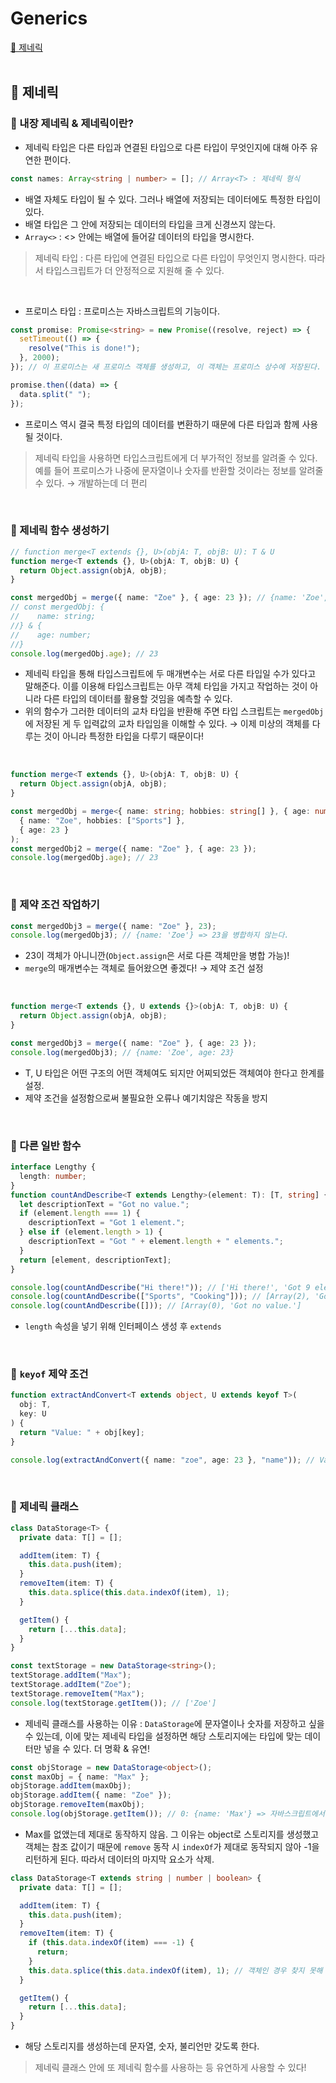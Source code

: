# Generics

[📌 제네릭](#-제네릭)<br>
<br>

## 📌 제네릭

### 📖 내장 제네릭 & 제네릭이란?

- 제네릭 타입은 다른 타입과 연결된 타입으로 다른 타입이 무엇인지에 대해 아주 유연한 편이다.

```ts
const names: Array<string | number> = []; // Array<T> : 제네릭 형식
```

- 배열 자체도 타입이 될 수 있다. 그러나 배열에 저장되는 데이터에도 특정한 타입이 있다.
- 배열 타입은 그 안에 저장되는 데이터의 타입을 크게 신경쓰지 않는다.
- `Array<>` : <> 안에는 배열에 들어갈 데이터의 타입을 명시한다.

> 제네릭 타입 : 다른 타입에 연결된 타입으로 다른 타입이 무엇인지 명시한다. 따라서 타입스크립트가 더 안정적으로 지원해 줄 수 있다.

<br>

- 프로미스 타입 : 프로미스는 자바스크립트의 기능이다.

```ts
const promise: Promise<string> = new Promise((resolve, reject) => {
  setTimeout(() => {
    resolve("This is done!");
  }, 2000);
}); // 이 프로미스는 새 프로미스 객체를 생성하고, 이 객체는 프로미스 상수에 저장된다. Promise<string>

promise.then((data) => {
  data.split(" ");
});
```

- 프로미스 역시 결국 특정 타입의 데이터를 변환하기 때문에 다른 타입과 함께 사용될 것이다.

> 제네릭 타입을 사용하면 타입스크립트에게 더 부가적인 정보를 알려줄 수 있다. 예를 들어 프로미스가 나중에 문자열이나 숫자를 반환할 것이라는 정보를 알려줄 수 있다. &rarr; 개발하는데 더 편리

<br>

### 📖 제네릭 함수 생성하기

```ts
// function merge<T extends {}, U>(objA: T, objB: U): T & U
function merge<T extends {}, U>(objA: T, objB: U) {
  return Object.assign(objA, objB);
}

const mergedObj = merge({ name: "Zoe" }, { age: 23 }); // {name: 'Zoe', age: 23}
// const mergedObj: {
//    name: string;
//} & {
//    age: number;
//}
console.log(mergedObj.age); // 23
```

- 제네릭 타입을 통해 타입스크립트에 두 매개변수는 서로 다른 타입일 수가 있다고 말해준다. 이를 이용해 타입스크립트는 아무 객체 타입을 가지고 작업하는 것이 아니라 다른 타입의 데이터를 활용할 것임을 예측할 수 있다.
- 위의 함수가 그러한 데이터의 교차 타입을 반환해 주면 타입 스크립트는 `mergedObj`에 저장된 게 두 입력값의 교차 타입임을 이해할 수 있다. &rarr; 이제 미상의 객체를 다루는 것이 아니라 특정한 타입을 다루기 때문이다!

<br>

```ts
function merge<T extends {}, U>(objA: T, objB: U) {
  return Object.assign(objA, objB);
}

const mergedObj = merge<{ name: string; hobbies: string[] }, { age: number }>(
  { name: "Zoe", hobbies: ["Sports"] },
  { age: 23 }
);
const mergedObj2 = merge({ name: "Zoe" }, { age: 23 });
console.log(mergedObj.age); // 23
```

<br>

### 📖 제약 조건 작업하기

```ts
const mergedObj3 = merge({ name: "Zoe" }, 23);
console.log(mergedObj3); // {name: 'Zoe'} => 23을 병합하지 않는다.
```

- 23이 객체가 아니니깐(`Object.assign`은 서로 다른 객체만을 병합 가능)!
- `merge`의 매개변수는 객체로 들어왔으면 좋겠다! &rarr; 제약 조건 설정

<br>

```ts
function merge<T extends {}, U extends {}>(objA: T, objB: U) {
  return Object.assign(objA, objB);
}

const mergedObj3 = merge({ name: "Zoe" }, { age: 23 });
console.log(mergedObj3); // {name: 'Zoe', age: 23}
```

- T, U 타입은 어떤 구조의 어떤 객체여도 되지만 어찌되었든 객체여야 한다고 한계를 설정.
- 제약 조건을 설정함으로써 불필요한 오류나 예기치않은 작동을 방지

<br>

### 📖 다른 일반 함수

```ts
interface Lengthy {
  length: number;
}
function countAndDescribe<T extends Lengthy>(element: T): [T, string] {
  let descriptionText = "Got no value.";
  if (element.length === 1) {
    descriptionText = "Got 1 element.";
  } else if (element.length > 1) {
    descriptionText = "Got " + element.length + " elements.";
  }
  return [element, descriptionText];
}

console.log(countAndDescribe("Hi there!")); // ['Hi there!', 'Got 9 elements.']
console.log(countAndDescribe(["Sports", "Cooking"])); // [Array(2), 'Got 2 elements.']
console.log(countAndDescribe([])); // [Array(0), 'Got no value.']
```

- `length` 속성을 넣기 위해 인터페이스 생성 후 `extends`

<br>

### 📖 `keyof` 제약 조건

```ts
function extractAndConvert<T extends object, U extends keyof T>(
  obj: T,
  key: U
) {
  return "Value: " + obj[key];
}

console.log(extractAndConvert({ name: "zoe", age: 23 }, "name")); // Value: zoe
```

<br>

### 📖 제네릭 클래스

```ts
class DataStorage<T> {
  private data: T[] = [];

  addItem(item: T) {
    this.data.push(item);
  }
  removeItem(item: T) {
    this.data.splice(this.data.indexOf(item), 1);
  }

  getItem() {
    return [...this.data];
  }
}

const textStorage = new DataStorage<string>();
textStorage.addItem("Max");
textStorage.addItem("Zoe");
textStorage.removeItem("Max");
console.log(textStorage.getItem()); // ['Zoe']
```

- 제네릭 클래스를 사용하는 이유 : `DataStorage`에 문자열이나 숫자를 저장하고 싶을 수 있는데, 이에 맞는 제네릭 타입을 설정하면 해당 스토리지에는 타입에 맞는 데이터만 넣을 수 있다. 더 명확 & 유연!

```ts
const objStorage = new DataStorage<object>();
const maxObj = { name: "Max" };
objStorage.addItem(maxObj);
objStorage.addItem({ name: "Zoe" });
objStorage.removeItem(maxObj);
console.log(objStorage.getItem()); // 0: {name: 'Max'} => 자바스크립트에서 객체는 참조 타입이다.
```

- Max를 없앴는데 제대로 동작하지 않음. 그 이유는 object로 스토리지를 생성했고 객체는 참조 값이기 때문에 `remove` 동작 시 `indexOf`가 제대로 동작되지 않아 -1을 리턴하게 된다. 따라서 데이터의 마지막 요소가 삭제.

```ts
class DataStorage<T extends string | number | boolean> {
  private data: T[] = [];

  addItem(item: T) {
    this.data.push(item);
  }
  removeItem(item: T) {
    if (this.data.indexOf(item) === -1) {
      return;
    }
    this.data.splice(this.data.indexOf(item), 1); // 객체인 경우 찾지 못해 -1을 리턴 => 마지막 요소가 제거됨.
  }

  getItem() {
    return [...this.data];
  }
}
```

- 해당 스토리지를 생성하는데 문자열, 숫자, 불리언만 갖도록 한다.

> 제네릭 클래스 안에 또 제네릭 함수를 사용하는 등 유연하게 사용할 수 있다!
